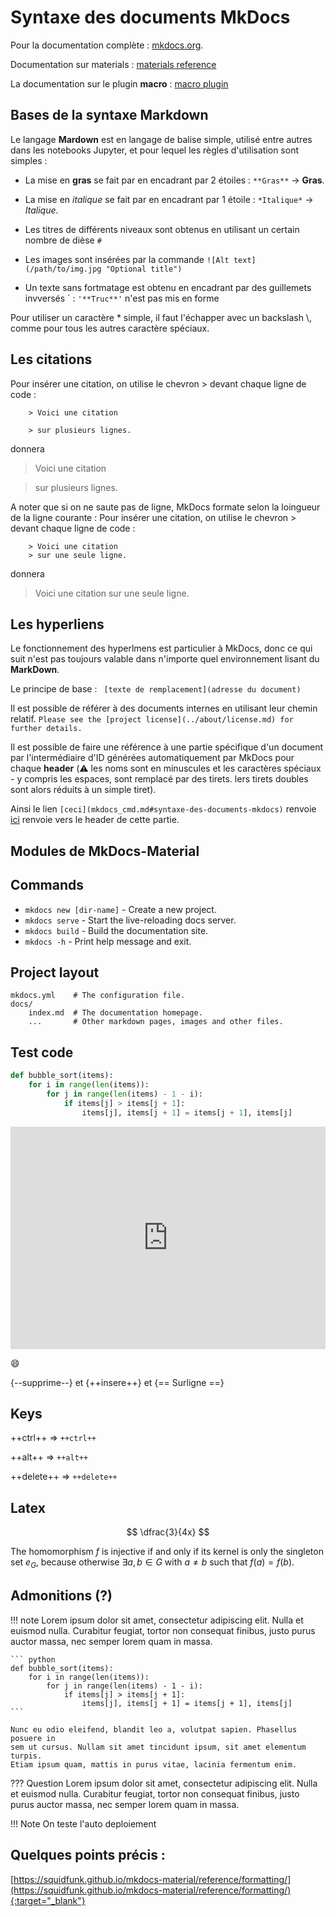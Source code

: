 # Syntaxe des documents MkDocs

Pour la documentation complète : [mkdocs.org](https://www.mkdocs.org).

Documentation sur materials :  [materials reference ](https://squidfunk.github.io/mkdocs-material/reference/abbreviations/)

La documentation sur le plugin **macro** : [macro plugin](https://mkdocs-macros-plugin.readthedocs.io/en/latest/#installation)

## Bases de la syntaxe Markdown

Le langage **Mardown** est en langage de balise simple, utilisé entre autres dans les notebooks Jupyter, et pour lequel les règles d'utilisation sont simples :

* La mise en **gras** se fait par en encadrant par 2 étoiles  : `**Gras**` -> **Gras**.
* La mise en *italique* se fait par en encadrant par 1 étoile  : `*Italique*` -> *Italique*.

* Les titres de différents niveaux sont obtenus en utilisant un certain nombre de  dièse `#`
* Les images sont insérées par la commande ````![Alt text](/path/to/img.jpg "Optional title")````
* Un texte sans fortmatage est obtenu en encadrant par des guillemets invversés \` : ` '**Truc**' ` n'est pas mis en forme

Pour utiliser un caractère \* simple, il faut l'échapper avec un backslash \\, comme pour tous les autres caractère spéciaux.  

## Les citations

Pour  insérer une citation, on utilise le chevron \> devant chaque ligne de code :
````
	> Voici une citation
	
	> sur plusieurs lignes.
````
donnera 
> Voici une citation

> sur plusieurs lignes.

A noter que si on ne saute pas de ligne, MkDocs formate selon la loingueur de la ligne courante :
Pour  insérer une citation, on utilise le chevron \> devant chaque ligne de code :
````
	> Voici une citation
	> sur une seule ligne.
````
donnera 
> Voici une citation
> sur une seule ligne.




## Les hyperliens

Le fonctionnement des hyperlmens est particulier à MkDocs, donc ce qui suit n'est pas toujours valable dans 
n'importe quel environnement lisant du **MarkDown**.

Le principe de base : ``` [texte de remplacement](adresse du document)```

Il est possible de référer à des documents internes en utilisant leur chemin relatif.
````Please see the [project license](../about/license.md) for further details.````

Il est possible de faire une référence à une partie spécifique d'un document par l'intermédiaire d'ID générées automatiquement par MkDocs pour chaque **header** (⚠️ les noms sont en minuscules et les caractères spéciaux - y compris les espaces, sont remplacé par des tirets. lers tirets doubles sont alors réduits à un simple tiret).

Ainsi le lien ``[ceci](mkdocs_cmd.md#syntaxe-des-documents-mkdocs)`` renvoie [ici](mkdocs_cmd.md#syntaxe-des-documents-mkdocs) renvoie vers le header de cette partie.


## Modules de MkDocs-Material

## Commands

* `mkdocs new [dir-name]` - Create a new project.
* `mkdocs serve` - Start the live-reloading docs server.
* `mkdocs build` - Build the documentation site.
* `mkdocs -h` - Print help message and exit.

## Project layout

    mkdocs.yml    # The configuration file.
    docs/
        index.md  # The documentation homepage.
        ...       # Other markdown pages, images and other files.

## Test code

``` python linenums="1"  hl_lines="2 3"
def bubble_sort(items):
    for i in range(len(items)):
        for j in range(len(items) - 1 - i):
            if items[j] > items[j + 1]:
                items[j], items[j + 1] = items[j + 1], items[j]
```



<iframe src="https://trinket.io/embed/python/3d8d7ce66b" width="100%" height="356" frameborder="0" marginwidth="0" marginheight="0" allowfullscreen></iframe>

 :smile:
 
 {--supprime--} et {++insere++} et {== Surligne ==}
 
## Keys

++ctrl++ => `++ctrl++`

++alt++ => `++alt++`

++delete++ => `++delete++`


## Latex

$$
 \dfrac{3}{4x}
$$

The homomorphism $f$ is injective if and only if its kernel is only the 
singleton set $e_G$, because otherwise $\exists a,b\in G$ with $a\neq b$ such 
that $f(a)=f(b)$.

## Admonitions (?)

!!! note
    Lorem ipsum dolor sit amet, consectetur adipiscing elit. Nulla et euismod
    nulla. Curabitur feugiat, tortor non consequat finibus, justo purus auctor
    massa, nec semper lorem quam in massa.

    ``` python
    def bubble_sort(items):
        for i in range(len(items)):
            for j in range(len(items) - 1 - i):
                if items[j] > items[j + 1]:
                    items[j], items[j + 1] = items[j + 1], items[j]
    ```

    Nunc eu odio eleifend, blandit leo a, volutpat sapien. Phasellus posuere in
    sem ut cursus. Nullam sit amet tincidunt ipsum, sit amet elementum turpis.
    Etiam ipsum quam, mattis in purus vitae, lacinia fermentum enim.


??? Question
    Lorem ipsum dolor sit amet, consectetur adipiscing elit. Nulla et euismod
    nulla. Curabitur feugiat, tortor non consequat finibus, justo purus auctor
    massa, nec semper lorem quam in massa.
	
	
!!! Note
	On teste l'auto deploiement
	
## Quelques points précis :

[https://squidfunk.github.io/mkdocs-material/reference/formatting/](https://squidfunk.github.io/mkdocs-material/reference/formatting/){:target="_blank"}